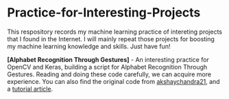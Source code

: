 # Practice-for-Interesting-Projects
This respository records my machine learning practice of intereting projects that I found in the Internet. I will mainly repeat those projects for boosting my machine learning knowledge and skills. Just have fun!

**[Alphabet Recognition Through Gestures]** - An interesting practice for OpenCV and Keras, building a script for Alphabet Recognition Through Gestures. Reading and doing these code carefully, we can acquire more experience. You can also find the original code from [akshaychandra21](https://github.com/akshaychandra21/Alphabet_Recognition_Gestures#execution), and a [tutorial article](https://towardsdatascience.com/tutorial-alphabet-recognition-deeplearning-opencv-97e697b8fb86). 
